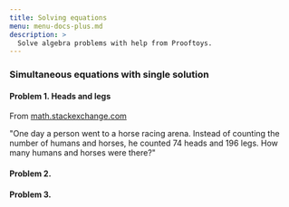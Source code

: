 ```yaml
---
title: Solving equations
menu: menu-docs-plus.md
description: >
  Solve algebra problems with help from Prooftoys.
---
```

### Simultaneous equations with single solution

#### Problem 1. Heads and legs

From
[math.stackexchange.com](https://math.stackexchange.com/questions/1749853/if-there-are-74-heads-and-196-legs-how-many-horses-and-humans-are-there)

"One day a person went to a horse racing arena.  Instead of counting the
number of humans and horses, he counted 74 heads and 196 legs.  How many
humans and horses were there?"

<div class=proof-editor data-one-doc data-steps=
 "(steps (1 consider (t (x + y = 74 & 2 * x + 4 * y = 196))))"
></div>

#### Problem 2.

<div class=proof-editor data-one-doc data-steps=
 "(steps (1 consider (t (x + y = 5 & x - y = 3))))"
></div>

#### Problem 3.

<div class=proof-editor data-one-doc data-steps=
 "(steps (1 consider (t (5 * x - 22 = y & 2 * y + x = 33))))"
></div>
